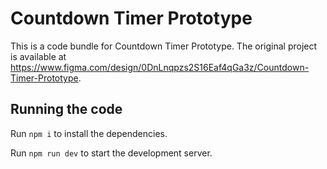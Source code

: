 
  # Countdown Timer Prototype

  This is a code bundle for Countdown Timer Prototype. The original project is available at https://www.figma.com/design/0DnLnqpzs2S16Eaf4qGa3z/Countdown-Timer-Prototype.

  ## Running the code

  Run `npm i` to install the dependencies.

  Run `npm run dev` to start the development server.
  